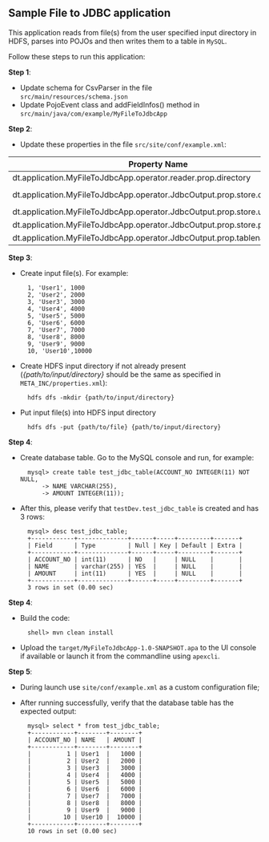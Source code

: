 ## Sample File to JDBC application

This application reads from file(s) from the user specified input directory in HDFS, parses into POJOs and then writes them to a table in `MySQL`.

Follow these steps to run this application:

**Step 1**: 

- Update schema for CsvParser in the file `src/main/resources/schema.json`
- Update PojoEvent class and addFieldInfos() method in `src/main/java/com/example/MyFileToJdbcApp`


**Step 2**: 

- Update these properties in the file `src/site/conf/example.xml`:

| Property Name  | Description |
| -------------  | ----------- |
| dt.application.MyFileToJdbcApp.operator.reader.prop.directory |HDFS input directory path 
|dt.application.MyFileToJdbcApp.operator.JdbcOutput.prop.store.databaseUrl | database URL of the form `jdbc:mysql://hostName:portNumber/dbName` |
| dt.application.MyFileToJdbcApp.operator.JdbcOutput.prop.store.userName | MySQL user name |
| dt.application.MyFileToJdbcApp.operator.JdbcOutput.prop.store.password | MySQL user password |
| dt.application.MyFileToJdbcApp.operator.JdbcOutput.prop.tablename   | MySQL output table name |

**Step 3**: 

- Create input file(s). For example: 

		1, 'User1', 1000
		2, 'User2', 2000
		3, 'User3', 3000
		4, 'User4', 4000
		5, 'User5', 5000
		6, 'User6', 6000
		7, 'User7', 7000
		8, 'User8', 8000
		9, 'User9', 9000
		10, 'User10',10000
		
- Create HDFS input directory if not already present (_{path/to/input/directory}_ should be the same as specified in `META_INC/properties.xml`):

    	hdfs dfs -mkdir {path/to/input/directory}

- Put input file(s) into HDFS input directory
		
		hdfs dfs -put {path/to/file} {path/to/input/directory}

**Step 4**:

- Create database table. Go to the MySQL console and run, for example:

    	mysql> create table test_jdbc_table(ACCOUNT_NO INTEGER(11) NOT NULL,
    		-> NAME VARCHAR(255),
    		-> AMOUNT INTEGER(11));

- After this, please verify that `testDev.test_jdbc_table` is created and has 3 rows:

    	mysql> desc test_jdbc_table;
		+------------+--------------+------+-----+---------+-------+
		| Field      | Type         | Null | Key | Default | Extra |
		+------------+--------------+------+-----+---------+-------+
		| ACCOUNT_NO | int(11)      | NO   |     | NULL    |       |
		| NAME       | varchar(255) | YES  |     | NULL    |       |
		| AMOUNT     | int(11)      | YES  |     | NULL    |       |
		+------------+--------------+------+-----+---------+-------+
		3 rows in set (0.00 sec)


**Step 4**: 

- Build the code:

    	shell> mvn clean install

- Upload the `target/MyFileToJdbcApp-1.0-SNAPSHOT.apa` to the UI console if available or launch it from
the commandline using `apexcli`.

**Step 5**: 

- During launch use `site/conf/example.xml` as a custom configuration file; 
- After running successfully, verify
that the database table has the expected output: 
	
		mysql> select * from test_jdbc_table;
		+------------+--------+--------+
		| ACCOUNT_NO | NAME   | AMOUNT |
		+------------+--------+--------+
		|          1 | User1  |   1000 |
		|          2 | User2  |   2000 |
		|          3 | User3  |   3000 |
		|          4 | User4  |   4000 |
		|          5 | User5  |   5000 |
		|          6 | User6  |   6000 |
		|          7 | User7  |   7000 |
		|          8 | User8  |   8000 |
		|          9 | User9  |   9000 |
		|         10 | User10 |  10000 |
		+------------+--------+--------+
		10 rows in set (0.00 sec)
